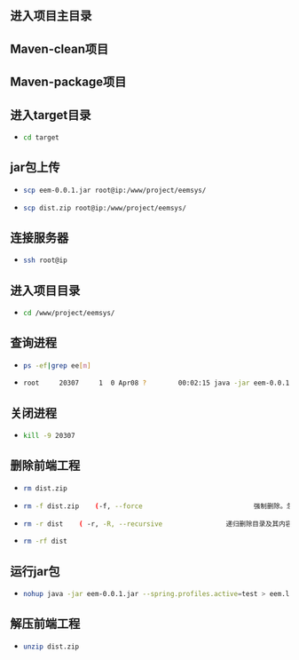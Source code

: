 ## 进入项目主目录

## Maven-clean项目

## Maven-package项目

## 进入target目录

* ```bash
  cd target
  ```

## jar包上传

* ```bash
  scp eem-0.0.1.jar root@ip:/www/project/eemsys/
  ```

* ```bash
  scp dist.zip root@ip:/www/project/eemsys/
  ```

## 连接服务器

* ```bash
  ssh root@ip
  ```

## 进入项目目录

* ```bash
  cd /www/project/eemsys/
  ```

## 查询进程

* ```bash
  ps -ef|grep ee[m]
  ```

* ```bash
  root     20307     1  0 Apr08 ?        00:02:15 java -jar eem-0.0.1.jar --spring.profiles.active=test
  ```

## 关闭进程

* ```bash
  kill -9 20307
  ```

## 删除前端工程

* ```bash
  rm dist.zip
  ```

* ```bash
  rm -f dist.zip	(-f, --force                            强制删除。忽略不存在的文件，不提示确认)
  ```

* ```bash
  rm -r dist	( -r, -R, --recursive                递归删除目录及其内容)
  ```

* ```bash
  rm -rf dist
  ```

## 运行jar包

* ```bash
  nohup java -jar eem-0.0.1.jar --spring.profiles.active=test > eem.log &
  ```

## 解压前端工程

* ```bash
  unzip dist.zip
  ```


